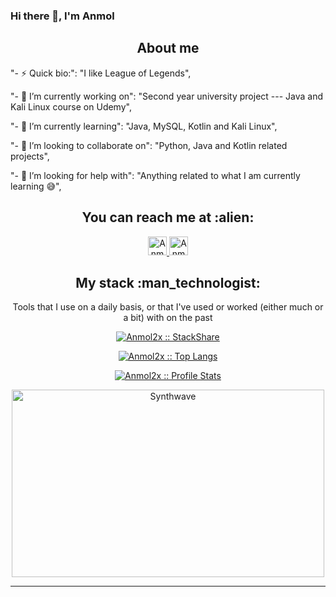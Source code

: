 ### Hi there 👋, I'm Anmol

<h2 align="center">About me</h2>

"- ⚡ Quick bio:": "I like League of Legends",

"- 🔭 I’m currently working on": "Second year university project --- Java and Kali Linux course on Udemy",

"- 🌱 I’m currently learning": "Java, MySQL, Kotlin and Kali Linux",

"- 👯 I’m looking to collaborate on": "Python, Java and Kotlin related projects",

"- 🤔 I’m looking for help with": "Anything related to what I am currently learning 😅",

<h2 align="center">You can reach me at :alien:</h2>

<p align="center">

<a href="https://www.linkedin.com/in/angel-santiago-jaime-zavala-601813199/">

<img src="https://www.vectorlogo.zone/logos/linkedin/linkedin-icon.svg" alt="Anmol LinkedIn Profile" height="30" width="30">

</a>

<a href="https://gitlab.com/Anmol2x">

<img src="https://www.vectorlogo.zone/logos/gitlab/gitlab-icon.svg" alt="Anmol LinkedIn Profile" height="30" width="30">

</a>

</p>

<h2 align="center">My stack :man_technologist:</h2>

<p align="center">Tools that I use on a daily basis, or that I've used or worked (either much or a bit) with on the past</p>

<p align="center">

<a href="https://stackshare.io/anmol2x/my-personal-stack">

<img src="http://img.shields.io/badge/tech-stack-0690fa.svg?style=flat" alt="Anmol2x :: StackShare" />

<p align="center"><img src="https://github-readme-stats.vercel.app/api/top-langs/?username=anmol2x&langs_count=10&theme=tokyonight&layout=compact" alt="Anmol2x :: Top Langs" /></p>

<p align="center"><img src="https://github-readme-stats.vercel.app/api?username=anmol2x&show_icons=true&theme=synthwave" alt="Anmol2x :: Profile Stats" /></p>

<p align="center"><img src="https://thumbs.gfycat.com/GoodnaturedFondGaur-size_restricted.gif" alt="Synthwave" height="300" width="500"></p>

---
